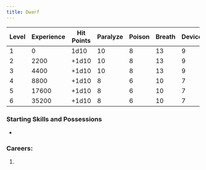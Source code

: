 ```yaml
---
title: Dwarf
---
```


| Level | Experience | Hit Points | Paralyze | Poison | Breath | Device | Magic |
| ----- | ---------- | ---------- | -------- | ------ | ------ | ------ | ----- |
| 1     | 0          | 1d10       | 10       | 8      | 13     | 9      | 12    |
| 2     | 2200       | +1d10      | 10       | 8      | 13     | 9      | 12    |
| 3     | 4400       | +1d10      | 10       | 8      | 13     | 9      | 12    |
| 4     | 8800       | +1d10      | 8        | 6      | 10     | 7      | 10    |
| 5     | 17600      | +1d10      | 8        | 6      | 10     | 7      | 10    |
| 6     | 35200      | +1d10      | 8        | 6      | 10     | 7      | 10    |

### Starting Skills and Possessions
- 
### Careers:
1. 